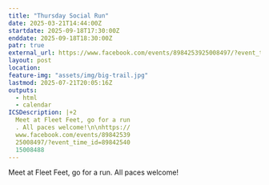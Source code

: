 ```yaml
---
title: "Thursday Social Run"
date: 2025-03-21T14:44:00Z
startdate: 2025-09-18T17:30:00Z
enddate: 2025-09-18T18:30:00Z
patr: true
external_url: https://www.facebook.com/events/8984253925008497/?event_time_id=8984254015008488
layout: post
location: 
feature-img: "assets/img/big-trail.jpg"
lastmod: 2025-07-21T20:05:16Z
outputs:
  - html
  - calendar
ICSDescription: |+2
  Meet at Fleet Feet, go for a run  . All paces welcome!\n\nhttps://  www.facebook.com/events/89842539  25008497/?event_time_id=89842540  15008488
---
```


Meet at Fleet Feet, go for a run. All paces welcome!<br>
  <br>
  
